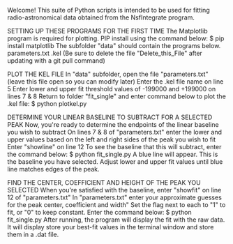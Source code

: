 Welcome!  This suite of Python scripts is intended to be used for fitting radio-astronomical data obtained from the NsfIntegrate program.

SETTING UP THESE PROGRAMS FOR THE FIRST TIME
The Matplotlib program is required for plotting. PIP install using the command below:
$ pip install matplotlib
The subfolder "data" should contain the programs below.
parameters.txt
<datafile>.kel
(Be sure to delete the file "Delete_this_File" after updating with a git pull command)

PLOT THE KEL FILE
In "data" subfolder, open the file "parameters.txt"  (leave this file open so you can modify later)
Enter the .kel file name on line 5
Enter lower and upper fit threshold values of -199000 and +199000 on lines 7 & 8
Return to folder "fit_single" and enter command below to plot the .kel file:
$ python plotkel.py

DETERMINE YOUR LINEAR BASELINE TO SUBTRACT FOR A SELECTED PEAK
Now, you're ready to determine the endpoints of the linear baseline you wish to subtract
On lines 7 & 8 of "parameters.txt" enter the lower and upper values based on the left and right sides of the peak you wish to fit
Enter "showline" on line 12
To see the baseline that this will subtract, enter the command below:
$ python fit_single.py
A blue line will appear. This is the baseline you have selected.
Adjust lower and upper fit values until blue line matches edges of the peak.

FIND THE CENTER, COEFFICIENT AND HEIGHT OF THE PEAK YOU SELECTED
When you're satisfied with the baseline, enter "showfit" on line 12 of "parameters.txt"
In "parameters.txt" enter your approximate guesses for the peak center, coefficient and width"
Set the flag next to each to "1" to fit, or "0" to keep constant.
Enter the command below:
$ python fit_single.py
After running, the program will display the fit with the raw data. 
It will display store your best-fit values in the terminal window and store them in a .dat file.
